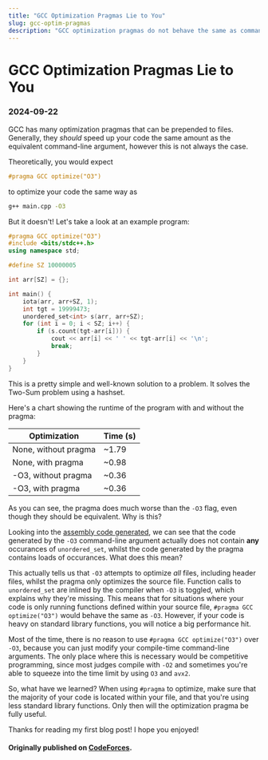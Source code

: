 ```yaml
---
title: "GCC Optimization Pragmas Lie to You"
slug: gcc-optim-pragmas
description: "GCC optimization pragmas do not behave the same as command-line arguments. Why is this?"
---
```


# GCC Optimization Pragmas Lie to You
### 2024-09-22

GCC has many optimization pragmas that can be prepended to files. Generally, they *should* speed up your code the same amount as the equivalent command-line argument, however this is not always the case.

Theoretically, you would expect

```cpp
#pragma GCC optimize("O3")
```

to optimize your code the same way as

```sh
g++ main.cpp -O3
```

But it doesn't! Let's take a look at an example program:

```cpp
#pragma GCC optimize("O3")
#include <bits/stdc++.h>
using namespace std;

#define SZ 10000005

int arr[SZ] = {};

int main() {
    iota(arr, arr+SZ, 1);
    int tgt = 19999473;
    unordered_set<int> s(arr, arr+SZ);
    for (int i = 0; i < SZ; i++) {
        if (s.count(tgt-arr[i])) {
            cout << arr[i] << ' ' << tgt-arr[i] << '\n';
            break;
        }
    }
}
```

This is a pretty simple and well-known solution to a problem. It solves the Two-Sum problem using a hashset.

Here's a chart showing the runtime of the program with and without the pragma:

|      Optimization    | Time (s) |
|----------------------|----------|
| None, without pragma | ~1.79    |
| None, with pragma    | ~0.98    |
| -O3, without pragma  | ~0.36    |
| -O3, with pragma     | ~0.36    |

As you can see, the pragma does much worse than the `-O3` flag, even though they should be equivalent. Why is this?

Looking into the [assembly code generated](https://godbolt.org/z/cE5j3n4a1), we can see that the code generated by the `-O3` command-line argument actually does not contain **any** occurances of `unordered_set`, whilst the code generated by the pragma contains loads of occurances. What does this mean?

This actually tells us that `-O3` attempts to optimize *all* files, including header files, whilst the pragma only optimizes the source file. Function calls to `unordered_set` are inlined by the compiler when `-O3` is toggled, which explains why they're missing. This means that for situations where your code is only running functions defined within your source file, `#pragma GCC optimize("O3")` would behave the same as `-O3`. However, if your code is heavy on standard library functions, you will notice a big performance hit.

Most of the time, there is no reason to use `#pragma GCC optimize("O3")` over `-O3`, because you can just modify your compile-time command-line arguments. The only place where this is necessary would be competitive programming, since most judges compile with `-O2` and sometimes you're able to squeeze into the time limit by using `O3` and `avx2`. 

So, what have we learned? When using `#pragma` to optimize, make sure that the majority of your code is located within your file, and that you're using less standard library functions. Only then will the optimization pragma be fully useful. 

Thanks for reading my first blog post! I hope you enjoyed!

#### Originally published on [CodeForces](https://codeforces.com/blog/entry/134286).
